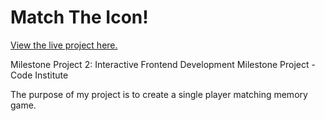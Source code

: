 <h1>Match The Icon!</h1>

[View the live project here.]()

Milestone Project 2: Interactive Frontend Development Milestone Project  - Code Institute

The purpose of my project is to create a single player matching memory game.
